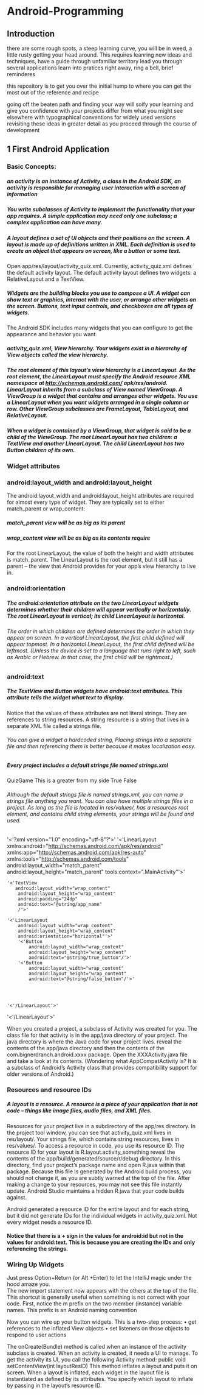 # Android-Programming


## Introduction 
there are some rough spots, a steep learning curve, you will be in weed, a little rusty getting your head around. This requires leanring new ideas and techniques, have a guide through unfamiliar territory lead you through several applications 
learn into pratices right away, ring a bell, brief reminderes 


this repository is to get you over the initial hump to where you can get the most out of the reference and recipe 

going off the beaten path and finding your way will soify your learning and give you confidence with your projects 
differ from what you might see elsewhere with typographical conventions for widely used versions 
revisiting these ideas in greater detail as you proceed through the course of development 


## 1 First Android Application 

### Basic Concepts: 
##### an activity is an instance of Activity, a class in the Android SDK, an activity is responsible for managing user interaction with a screen of information 
##### You write subclasses of Activity to implement the functionality that your app requires. A simple application may need only one subclass; a complex application can have many.


##### A layout defines a set of UI objects and their positions on the screen. A layout is made up of definitions written in XML. Each definition is used to create an object that appears on screen, like a button or some text.

Open app/res/layout/activity_quiz.xml. Currently, activity_quiz.xml defines the default activity layout.
The default activity layout defines two widgets: a RelativeLayout and a TextView.

##### Widgets are the building blocks you use to compose a UI. A widget can show text or graphics, interact with the user, or arrange other widgets on the screen. Buttons, text input controls, and checkboxes are all types of widgets.
The Android SDK includes many widgets that you can configure to get the appearance and behavior you want. 

##### activity_quiz.xml, View hierarchy. Your widgets exist in a hierarchy of View objects called the view hierarchy. 
#####  The root element of this layout’s view hierarchy is a LinearLayout. As the root element, the LinearLayout must specify the Android resource XML namespace at http://schemas.android.com/ apk/res/android. LinearLayout inherits from a subclass of View named ViewGroup. A ViewGroup is a widget that contains and arranges other widgets. You use a LinearLayout when you want widgets arranged in a single column or row. Other ViewGroup subclasses are FrameLayout, TableLayout, and RelativeLayout.

#####  When a widget is contained by a ViewGroup, that widget is said to be a child of the ViewGroup. The root LinearLayout has two children: a TextView and another LinearLayout. The child LinearLayout has two Button children of its own.


### Widget attributes
### android:layout_width and android:layout_height
The android:layout_width and android:layout_height attributes are required for almost every type of widget. They are typically set to either match_parent or wrap_content:
#####  match_parent view will be as big as its parent
##### wrap_content view will be as big as its contents require
For the root LinearLayout, the value of both the height and width attributes is match_parent. The LinearLayout is the root element, but it still has a parent – the view that Android provides for your app’s view hierarchy to live in.





### android:orientation
##### The android:orientation attribute on the two LinearLayout widgets determines whether their children will appear vertically or horizontally. The root LinearLayout is vertical; its child LinearLayout is horizontal.
###### The order in which children are defined determines the order in which they appear on screen. In a vertical LinearLayout, the first child defined will appear topmost. In a horizontal LinearLayout, the first child defined will be leftmost. (Unless the device is set to a language that runs right to left, such as Arabic or Hebrew. In that case, the first child will be rightmost.)


### android:text
##### The TextView and Button widgets have android:text attributes. This attribute tells the widget what text to display.
Notice that the values of these attributes are not literal strings. They are references to string resources.
A string resource is a string that lives in a separate XML file called a strings file. 
###### You can give a widget a hardcoded string,  Placing strings into a separate file and then referencing them is better because it makes localization easy.
##### Every project includes a default strings file named strings.xml
<resources>
    <string name="app_name">QuizGame</string>
    <string name ="question_text1"> This is a greater from my side </string>
    <string name ="true_button"> True </string>
    <string name = "false_button"> False </string>
</resources>

###### Although the default strings file is named strings.xml, you can name a strings file anything you want. You can also have multiple strings files in a project. As long as the file is located in res/values/, has a resources root element, and contains child string elements, your strings will be found and used.


'<'?xml version="1.0" encoding="utf-8"?'>'
'<'LinearLayout xmlns:android="http://schemas.android.com/apk/res/android"
    xmlns:app="http://schemas.android.com/apk/res-auto"
    xmlns:tools="http://schemas.android.com/tools"
    android:layout_width="match_parent"
    android:layout_height="match_parent"
    tools:context=".MainActivity"'>'

    '<'TextView
       android:layout_width="wrap_content"
        android:layout_height="wrap_content"
        android:padding="24dp"
        android:text="@string/app_name"
        /'>'

    '<'LinearLayout
        android:layout_width="wrap_content"
        android:layout_height="wrap_content"
        android:orientation="horizontal"'>'
        '<'Button
            android:layout_width="wrap_content"
            android:layout_height="wrap_content" 
            android:text="@string/true_button"/'>'
        '<'Button
            android:layout_width="wrap_content"
            android:layout_height="wrap_content" 
            android:text="@string/false_button"/'>'
        



    '<'/LinearLayout'>'


'<'/LinearLayout'>'


When you created a project, a subclass of Activity was created for you. The class file for that activity is in the app/java directory of your project. The java directory is where the Java code for your project lives. reveal the contents of the app/java directory and then the contents of the com.bignerdranch.android.xxxx package. Open the XXXActivity.java file and take a look at its contents.
(Wondering what AppCompatActivity is? It is a subclass of Android’s Activity class that provides compatibility support for older versions of Android.) 





### Resources and resource IDs
##### A layout is a resource. A resource is a piece of your application that is not code – things like image files, audio files, and XML files.
Resources for your project live in a subdirectory of the app/res directory. In the project tool window, you can see that activity_quiz.xml lives in res/layout/. Your strings file, which contains string resources, lives in res/values/.
To access a resource in code, you use its resource ID. The resource ID for your layout is R.layout.activity_something
reveal the contents of the app/build/generated/source/r/debug directory. In this directory, find your project’s package name and open R.java within that package. Because this file is generated by the Android build process, you should not change it, as you are subtly warned at the top of the file.
After making a change to your resources, you may not see this file instantly update. Android Studio maintains a hidden R.java that your code builds against. 


Android generated a resource ID for the entire layout and for each string, but it did not generate IDs for the individual widgets in activity_quiz.xml. Not every widget needs a resource ID. 


#### Notice that there is a + sign in the values for android:id but not in the values for android:text. This is because you are creating the IDs and only referencing the strings.

### Wiring Up Widgets

Just press Option+Return (or Alt +Enter) to let the IntelliJ magic under the hood amaze you.  
The new import statement now appears with the others at the top of the file. This shortcut is generally useful when something is not correct with your code. 
First, notice the m prefix on the two member (instance) variable
names. This prefix is an Android naming convention 

Now you can wire up your button widgets. This is a two-step process:
• get references to the inflated View objects
• set listeners on those objects to respond to user actions


The onCreate(Bundle) method is called when an instance of the activity subclass is created. When an activity is created, it needs a UI to manage. To get the activity its UI, you call the following Activity method:
    public void setContentView(int layoutResID)
This method inflates a layout and puts it on screen. When a layout is inflated, each widget in the layout file is instantiated as defined by its attributes. You specify which layout to inflate by passing in the layout’s resource ID.



